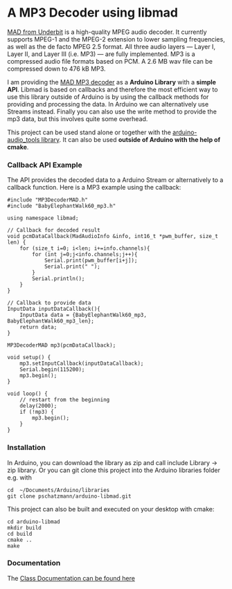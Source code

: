 # A MP3 Decoder using libmad

[MAD from Underbit](https://www.underbit.com/products/mad/) is a high-quality MPEG audio decoder. It currently supports MPEG-1 and the MPEG-2 extension to lower sampling frequencies, as well as the de facto MPEG 2.5 format. All three audio layers — Layer I, Layer II, and Layer III (i.e. MP3) — are fully implemented. MP3 is a compressed audio file formats based on PCM. A 2.6 MB wav file can be compressed down to 476 kB MP3.

I am providing the [MAD MP3 decoder](hhttps://www.underbit.com/products/mad/) as a __Arduino Library__ with a __simple API__. Libmad is based on callbacks and therefore the most efficient way to use this library outside of Arduino is by using the callback methods for providing and processing the data. In Arduino we can alternatively use Streams instead. Finally you can also use the write method to provide the mp3 data, but this involves quite some overhead.

This project can be used stand alone or together with the [arduino-audio_tools library](https://github.com/pschatzmann/arduino-audio-tools). It can also be used __outside of Arduino with the help of cmake__.


### Callback API Example

The API provides the decoded data to a Arduino Stream or alternatively to a callback function. Here is a MP3 example using the callback:

```
#include "MP3DecoderMAD.h"
#include "BabyElephantWalk60_mp3.h"

using namespace libmad;

// Callback for decoded result
void pcmDataCallback(MadAudioInfo &info, int16_t *pwm_buffer, size_t len) {
    for (size_t i=0; i<len; i+=info.channels){
        for (int j=0;j<info.channels;j++){
            Serial.print(pwm_buffer[i+j]);
            Serial.print(" ");
        }
        Serial.println();
    }
}

// Callback to provide data
InputData inputDataCallback(){
    InputData data = {BabyElephantWalk60_mp3, BabyElephantWalk60_mp3_len};
    return data;
}

MP3DecoderMAD mp3(pcmDataCallback);

void setup() {
    mp3.setInputCallback(inputDataCallback);
    Serial.begin(115200);
    mp3.begin();
}

void loop() {
    // restart from the beginning
    delay(2000);
    if (!mp3) {
        mp3.begin();
    }
}

```
### Installation

In Arduino, you can download the library as zip and call include Library -> zip library. Or you can git clone this project into the Arduino libraries folder e.g. with

```
cd  ~/Documents/Arduino/libraries
git clone pschatzmann/arduino-libmad.git

```

This project can also be built and executed on your desktop with cmake:

```
cd arduino-libmad
mkdir build
cd build
cmake ..
make
```
  

### Documentation

The [Class Documentation can be found here](https://pschatzmann.github.io/arduino-libmad/html/annotated.html)




